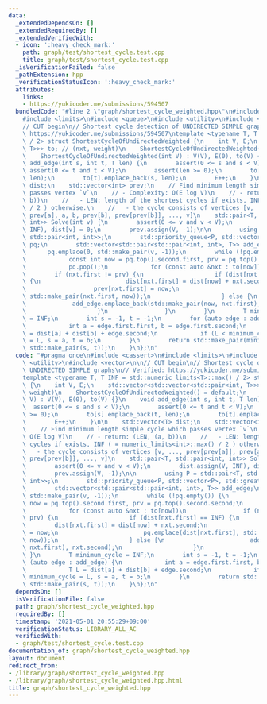 ```yaml
---
data:
  _extendedDependsOn: []
  _extendedRequiredBy: []
  _extendedVerifiedWith:
  - icon: ':heavy_check_mark:'
    path: graph/test/shortest_cycle.test.cpp
    title: graph/test/shortest_cycle.test.cpp
  _isVerificationFailed: false
  _pathExtension: hpp
  _verificationStatusIcon: ':heavy_check_mark:'
  attributes:
    links:
    - https://yukicoder.me/submissions/594507
  bundledCode: "#line 2 \"graph/shortest_cycle_weighted.hpp\"\n#include <cassert>\n\
    #include <limits>\n#include <queue>\n#include <utility>\n#include <vector>\n\n\
    // CUT begin\n// Shortest cycle detection of UNDIRECTED SIMPLE graphs\n// Verified:\
    \ https://yukicoder.me/submissions/594507\ntemplate <typename T, T INF = std::numeric_limits<T>::max()\
    \ / 2> struct ShortestCycleOfUndirectedWeighted {\n    int V, E;\n    std::vector<std::vector<std::pair<int,\
    \ T>>> to; // (nxt, weight)\n    ShortestCycleOfUndirectedWeighted() = default;\n\
    \    ShortestCycleOfUndirectedWeighted(int V) : V(V), E(0), to(V) {}\n    void\
    \ add_edge(int s, int t, T len) {\n        assert(0 <= s and s < V);\n       \
    \ assert(0 <= t and t < V);\n        assert(len >= 0);\n        to[s].emplace_back(t,\
    \ len);\n        to[t].emplace_back(s, len);\n        E++;\n    }\n\n    std::vector<T>\
    \ dist;\n    std::vector<int> prev;\n    // Find minimum length simple cycle which\
    \ passes vertex `v`\n    // - Complexity: O(E log V)\n    // - return: (LEN, (a,\
    \ b))\n    //   - LEN: length of the shortest cycles if exists, INF ( = numeric_limits<int>::max()\
    \ / 2 ) otherwise.\n    //   - the cycle consists of vertices [v, ..., prev[prev[a]],\
    \ prev[a], a, b, prev[b], prev[prev[b]], ..., v]\n    std::pair<T, std::pair<int,\
    \ int>> Solve(int v) {\n        assert(0 <= v and v < V);\n        dist.assign(V,\
    \ INF), dist[v] = 0;\n        prev.assign(V, -1);\n\n        using P = std::pair<T,\
    \ std::pair<int, int>>;\n        std::priority_queue<P, std::vector<P>, std::greater<P>>\
    \ pq;\n        std::vector<std::pair<std::pair<int, int>, T>> add_edge;\n\n  \
    \      pq.emplace(0, std::make_pair(v, -1));\n        while (!pq.empty()) {\n\
    \            const int now = pq.top().second.first, prv = pq.top().second.second;\n\
    \            pq.pop();\n            for (const auto &nxt : to[now])\n        \
    \        if (nxt.first != prv) {\n                    if (dist[nxt.first] == INF)\
    \ {\n                        dist[nxt.first] = dist[now] + nxt.second;\n     \
    \                   prev[nxt.first] = now;\n                        pq.emplace(dist[nxt.first],\
    \ std::make_pair(nxt.first, now));\n                    } else {\n           \
    \             add_edge.emplace_back(std::make_pair(now, nxt.first), nxt.second);\n\
    \                    }\n                }\n        }\n        T minimum_cycle\
    \ = INF;\n        int s = -1, t = -1;\n        for (auto edge : add_edge) {\n\
    \            int a = edge.first.first, b = edge.first.second;\n            T L\
    \ = dist[a] + dist[b] + edge.second;\n            if (L < minimum_cycle) minimum_cycle\
    \ = L, s = a, t = b;\n        }\n        return std::make_pair(minimum_cycle,\
    \ std::make_pair(s, t));\n    }\n};\n"
  code: "#pragma once\n#include <cassert>\n#include <limits>\n#include <queue>\n#include\
    \ <utility>\n#include <vector>\n\n// CUT begin\n// Shortest cycle detection of\
    \ UNDIRECTED SIMPLE graphs\n// Verified: https://yukicoder.me/submissions/594507\n\
    template <typename T, T INF = std::numeric_limits<T>::max() / 2> struct ShortestCycleOfUndirectedWeighted\
    \ {\n    int V, E;\n    std::vector<std::vector<std::pair<int, T>>> to; // (nxt,\
    \ weight)\n    ShortestCycleOfUndirectedWeighted() = default;\n    ShortestCycleOfUndirectedWeighted(int\
    \ V) : V(V), E(0), to(V) {}\n    void add_edge(int s, int t, T len) {\n      \
    \  assert(0 <= s and s < V);\n        assert(0 <= t and t < V);\n        assert(len\
    \ >= 0);\n        to[s].emplace_back(t, len);\n        to[t].emplace_back(s, len);\n\
    \        E++;\n    }\n\n    std::vector<T> dist;\n    std::vector<int> prev;\n\
    \    // Find minimum length simple cycle which passes vertex `v`\n    // - Complexity:\
    \ O(E log V)\n    // - return: (LEN, (a, b))\n    //   - LEN: length of the shortest\
    \ cycles if exists, INF ( = numeric_limits<int>::max() / 2 ) otherwise.\n    //\
    \   - the cycle consists of vertices [v, ..., prev[prev[a]], prev[a], a, b, prev[b],\
    \ prev[prev[b]], ..., v]\n    std::pair<T, std::pair<int, int>> Solve(int v) {\n\
    \        assert(0 <= v and v < V);\n        dist.assign(V, INF), dist[v] = 0;\n\
    \        prev.assign(V, -1);\n\n        using P = std::pair<T, std::pair<int,\
    \ int>>;\n        std::priority_queue<P, std::vector<P>, std::greater<P>> pq;\n\
    \        std::vector<std::pair<std::pair<int, int>, T>> add_edge;\n\n        pq.emplace(0,\
    \ std::make_pair(v, -1));\n        while (!pq.empty()) {\n            const int\
    \ now = pq.top().second.first, prv = pq.top().second.second;\n            pq.pop();\n\
    \            for (const auto &nxt : to[now])\n                if (nxt.first !=\
    \ prv) {\n                    if (dist[nxt.first] == INF) {\n                \
    \        dist[nxt.first] = dist[now] + nxt.second;\n                        prev[nxt.first]\
    \ = now;\n                        pq.emplace(dist[nxt.first], std::make_pair(nxt.first,\
    \ now));\n                    } else {\n                        add_edge.emplace_back(std::make_pair(now,\
    \ nxt.first), nxt.second);\n                    }\n                }\n       \
    \ }\n        T minimum_cycle = INF;\n        int s = -1, t = -1;\n        for\
    \ (auto edge : add_edge) {\n            int a = edge.first.first, b = edge.first.second;\n\
    \            T L = dist[a] + dist[b] + edge.second;\n            if (L < minimum_cycle)\
    \ minimum_cycle = L, s = a, t = b;\n        }\n        return std::make_pair(minimum_cycle,\
    \ std::make_pair(s, t));\n    }\n};\n"
  dependsOn: []
  isVerificationFile: false
  path: graph/shortest_cycle_weighted.hpp
  requiredBy: []
  timestamp: '2021-05-01 20:55:29+09:00'
  verificationStatus: LIBRARY_ALL_AC
  verifiedWith:
  - graph/test/shortest_cycle.test.cpp
documentation_of: graph/shortest_cycle_weighted.hpp
layout: document
redirect_from:
- /library/graph/shortest_cycle_weighted.hpp
- /library/graph/shortest_cycle_weighted.hpp.html
title: graph/shortest_cycle_weighted.hpp
---
```

